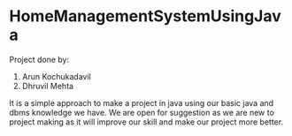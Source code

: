 # HomeManagementSystemUsingJava
Project done by:
1. Arun Kochukadavil
2. Dhruvil Mehta

It is a simple approach to make a project in java using our basic java and dbms knowledge we have. We are open for suggestion as we are new to project making as it will improve our skill and make our project more better.
